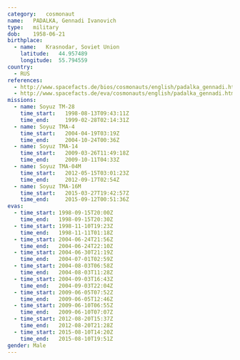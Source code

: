 ```yaml
---
category:	cosmonaut
name:	PADALKA, Gennadi Ivanovich 
type:	military
dob:	1958-06-21
birthplace:
  - name:	Krasnodar, Soviet Union
    latitude:	44.957489
    longitude:	55.794559
country:
  - RUS
references:
  - http://www.spacefacts.de/bios/cosmonauts/english/padalka_gennadi.htm
  - http://www.spacefacts.de/eva/cosmonauts/english/padalka_gennadi.htm
missions:
  - name: Soyuz TM-28
    time_start:   1998-08-13T09:43:11Z
    time_end:     1999-02-28T02:14:31Z
  - name: Soyuz TMA-4
    time_start:   2004-04-19T03:19Z
    time_end:     2004-10-24T00:36Z
  - name: Soyuz TMA-14
    time_start:   2009-03-26T11:49:18Z
    time_end:     2009-10-11T04:33Z
  - name: Soyuz TMA-04M
    time_start:   2012-05-15T03:01:23Z
    time_end:     2012-09-17T02:54Z
  - name: Soyuz TMA-16M
    time_start:   2015-03-27T19:42:57Z
    time_end:     2015-09-12T00:51:36Z
evas:
  - time_start: 1998-09-15T20:00Z
    time_end:   1998-09-15T20:30Z
  - time_start: 1998-11-10T19:23Z
    time_end:   1998-11-11T01:18Z
  - time_start: 2004-06-24T21:56Z
    time_end:   2004-06-24T22:10Z
  - time_start: 2004-06-30T21:19Z
    time_end:   2004-07-01T02:59Z
  - time_start: 2004-08-03T06:58Z
    time_end:   2004-08-03T11:28Z
  - time_start: 2004-09-03T16:43Z
    time_end:   2004-09-03T22:04Z
  - time_start: 2009-06-05T07:52Z
    time_end:   2009-06-05T12:46Z
  - time_start: 2009-06-10T06:55Z
    time_end:   2009-06-10T07:07Z
  - time_start: 2012-08-20T15:37Z
    time_end:   2012-08-20T21:28Z
  - time_start: 2015-08-10T14:20Z
    time_end:   2015-08-10T19:51Z
gender:	Male
---
```

